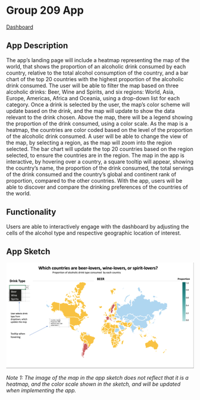 # Group 209 App

[Dashboard](https://dsci-532-group-209-3.herokuapp.com/)  

## App Description
The app’s landing page will include a heatmap representing the map of the world, that shows the proportion of an alcoholic drink consumed by each country, relative to the total alcohol consumption of the country, and a bar chart of the top 20 countries with the highest proportion of the alcoholic drink consumed. The user will be able to filter the map based on three alcoholic drinks: Beer, Wine and Spirits, and six regions: World, Asia, Europe, Americas, Africa and Oceania, using a drop-down list for each category. Once a drink is selected by the user, the map’s color scheme will update based on the drink, and the map will update to show the data relevant to the drink chosen. Above the map, there will be a legend showing the proportion of the drink consumed, using a color scale. As the map is a heatmap, the countries are color coded based on the level of the proportion of the alcoholic drink consumed. A user will be able to change the view of the map, by selecting a region, as the map will zoom into the region selected. The bar chart will update the top 20 countries based on the region selected, to ensure the countries are in the region. The map in the app is interactive, by hovering over a country, a square tooltip will appear, showing the country’s name, the proportion of the drink consumed, the total servings of the drink consumed and the country’s global and continent rank of proportion, compared to the other countries.  With the app, users will be able to discover and compare the drinking preferences of the countries of the world.    

## Functionality
Users are able to interactively engage with the dashboard by adjusting the cells of the alcohol type and respective geographic location of interest.  

## App Sketch
![](https://github.com/UBC-MDS/dsci_532_group-209/blob/master/img/app_sketch.png)

*Note 1: The image of the map in the app sketch does not reflect that it is a heatmap, and the color scale shown in the sketch, and will be updated when implementing the app.*  



